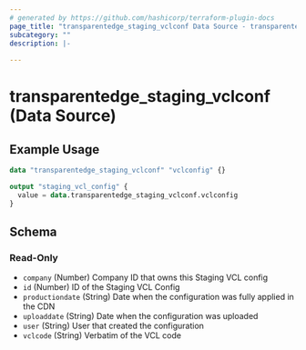 ```yaml
---
# generated by https://github.com/hashicorp/terraform-plugin-docs
page_title: "transparentedge_staging_vclconf Data Source - transparentedge"
subcategory: ""
description: |-
  
---
```


# transparentedge_staging_vclconf (Data Source)



## Example Usage

```terraform
data "transparentedge_staging_vclconf" "vclconfig" {}

output "staging_vcl_config" {
  value = data.transparentedge_staging_vclconf.vclconfig
}
```

<!-- schema generated by tfplugindocs -->
## Schema

### Read-Only

- `company` (Number) Company ID that owns this Staging VCL config
- `id` (Number) ID of the Staging VCL Config
- `productiondate` (String) Date when the configuration was fully applied in the CDN
- `uploaddate` (String) Date when the configuration was uploaded
- `user` (String) User that created the configuration
- `vclcode` (String) Verbatim of the VCL code


